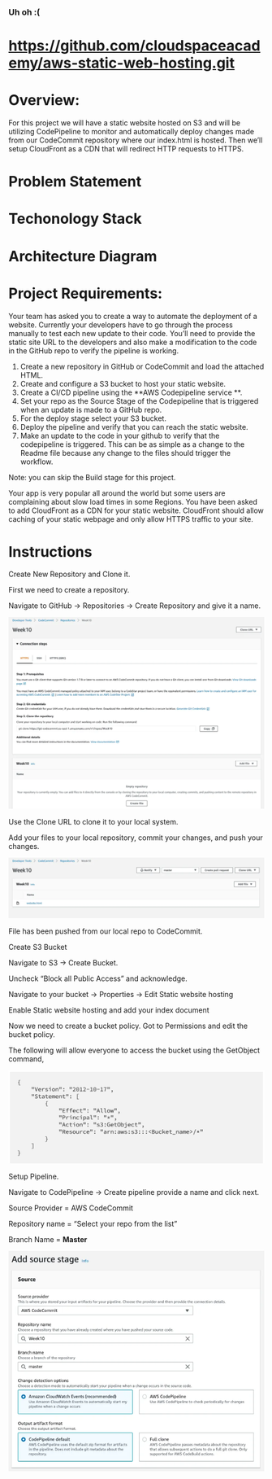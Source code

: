 ### Uh oh :(

# https://github.com/cloudspaceacademy/aws-static-web-hosting.git

# Overview:
For this project we will have a static website hosted on S3 and will be utilizing CodePipeline to monitor and automatically deploy changes made from our CodeCommit repository where our index.html is hosted. Then we’ll setup CloudFront as a CDN that will redirect HTTP requests to HTTPS.

# Problem Statement


# Techonology Stack


# Architecture Diagram


# Project Requirements:

Your team has asked you to create a way to automate the deployment of a website. Currently your developers have to go through the process manually to test each new update to their code. You’ll need to provide the static site URL to the developers and also make a modification to the code in the GitHub repo to verify the pipeline is working.

1. Create a new repository in GitHub or CodeCommit and load the attached HTML.
2. Create and configure a S3 bucket to host your static website.
3. Create a CI/CD pipeline using the **AWS Codepipeline service **.
4. Set your repo as the Source Stage of the Codepipeline that is triggered when an update is made to a GitHub repo.
5. For the deploy stage select your S3 bucket.
6. Deploy the pipeline and verify that you can reach the static website.
7. Make an update to the code in your github to verify that the codepipeline is triggered. This can be as simple as a change to the Readme file because any change to the files should trigger the workflow.

Note: you can skip the Build stage for this project.

Your app is very popular all around the world but some users are complaining about slow load times in some Regions. You have been asked to add CloudFront as a CDN for your static website. CloudFront should allow caching of your static webpage and only allow HTTPS traffic to your site.

# Instructions

Create New Repository and Clone it.

First we need to create a repository.

Navigate to GitHub -> Repositories -> Create Repository and give it a name.

![alt text](assets/images/aws-static-web-hosting/a-web-hosting1.png)

Use the Clone URL to clone it to your local system.

Add your files to your local repository, commit your changes, and push your changes.

![alt text](assets/images/aws-static-web-hosting/a-web-hosting2.png)

File has been pushed from our local repo to CodeCommit.

Create S3 Bucket

Navigate to S3 -> Create Bucket.

Uncheck “Block all Public Access” and acknowledge.

Navigate to your bucket -> Properties -> Edit Static website hosting

Enable Static website hosting and add your index document

Now we need to create a bucket policy. Got to Permissions and edit the bucket policy.

The following will allow everyone to access the bucket using the GetObject command,

![alt text](assets/images/aws-static-web-hosting/a-web-hosting3.png)

Setup Pipeline.

Navigate to CodePipeline -> Create pipeline provide a name and click next.

Source Provider = AWS CodeCommit

Repository name = “Select your repo from the list”

Branch Name = **Master**

![alt text](assets/images/aws-static-web-hosting/a-web-hosting4.png)
